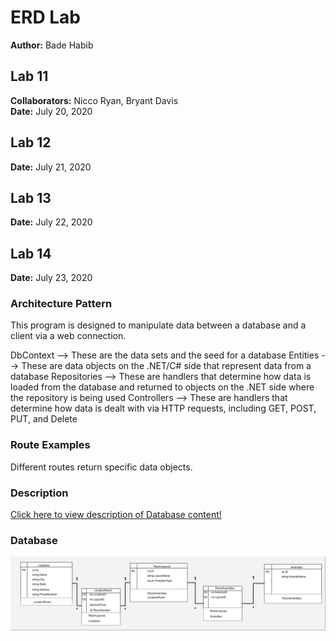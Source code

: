 # ERD Lab
**Author:** Bade Habib

## Lab 11
**Collaborators:** Nicco Ryan, Bryant Davis
<br />**Date:** July 20, 2020

## Lab 12
**Date:** July 21, 2020

## Lab 13
**Date:** July 22, 2020

## Lab 14
**Date:** July 23, 2020

### Architecture Pattern
This program is designed to manipulate data between a database and a client via a web connection.

DbContext --> These are the data sets and the seed for a database
Entities --> These are data objects on the .NET/C# side that represent data from a database
Repositories --> These are handlers that determine how data is loaded from the database and returned to objects on the .NET side where the repository is being used
Controllers --> These are handlers that determine how data is dealt with via HTTP requests, including GET, POST, PUT, and Delete

### Route Examples
Different routes return specific data objects.



### Description
[Click here to view description of Database content!](https://github.com/JungDefiant/Async-Inn/blob/master/Lab11%20ERD%20Descriptions.pdf)

### Database
![Database depiction](https://github.com/JungDefiant/Async-Inn/blob/master/Lab11-Databases%20(1).png)
